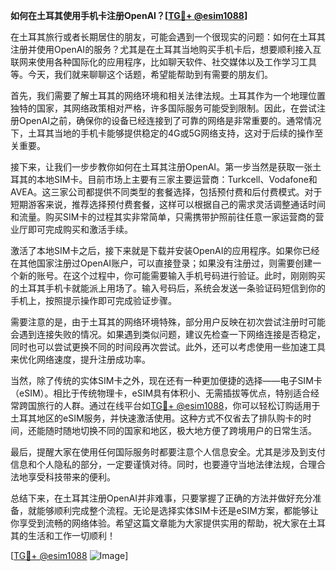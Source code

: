**如何在土耳其使用手机卡注册OpenAI？[[TG💪+ @esim1088](https://t.me/s/esim1088)]**

在土耳其旅行或者长期居住的朋友，可能会遇到一个很现实的问题：如何在土耳其注册并使用OpenAI的服务？尤其是在土耳其当地购买手机卡后，想要顺利接入互联网来使用各种国际化的应用程序，比如聊天软件、社交媒体以及工作学习工具等。今天，我们就来聊聊这个话题，希望能帮助到有需要的朋友们。

首先，我们需要了解土耳其的网络环境和相关法律法规。土耳其作为一个地理位置独特的国家，其网络政策相对严格，许多国际服务可能受到限制。因此，在尝试注册OpenAI之前，确保你的设备已经连接到了可靠的网络是非常重要的。通常情况下，土耳其当地的手机卡能够提供稳定的4G或5G网络支持，这对于后续的操作至关重要。

接下来，让我们一步步教你如何在土耳其注册OpenAI。第一步当然是获取一张土耳其的本地SIM卡。目前市场上主要有三家主要运营商：Turkcell、Vodafone和AVEA。这三家公司都提供不同类型的套餐选择，包括预付费和后付费模式。对于短期游客来说，推荐选择预付费套餐，这样可以根据自己的需求灵活调整通话时间和流量。购买SIM卡的过程其实非常简单，只需携带护照前往任意一家运营商的营业厅即可完成购买和激活手续。

激活了本地SIM卡之后，接下来就是下载并安装OpenAI的应用程序。如果你已经在其他国家注册过OpenAI账户，可以直接登录；如果没有注册过，则需要创建一个新的账号。在这个过程中，你可能需要输入手机号码进行验证。此时，刚刚购买的土耳其手机卡就能派上用场了。输入号码后，系统会发送一条验证码短信到你的手机上，按照提示操作即可完成验证步骤。

需要注意的是，由于土耳其的网络环境特殊，部分用户反映在初次尝试注册时可能会遇到连接失败的情况。如果遇到类似问题，建议先检查一下网络连接是否稳定，同时也可以尝试更换不同的时间段再次尝试。此外，还可以考虑使用一些加速工具来优化网络速度，提升注册成功率。

当然，除了传统的实体SIM卡之外，现在还有一种更加便捷的选择——电子SIM卡（eSIM）。相比于传统物理卡，eSIM具有体积小、无需插拔等优点，特别适合经常跨国旅行的人群。通过在线平台如[TG💪+ @esim1088](https://t.me/s/esim1088)，你可以轻松订购适用于土耳其地区的eSIM服务，并快速激活使用。这种方式不仅省去了排队购卡的时间，还能随时随地切换不同的国家和地区，极大地方便了跨境用户的日常生活。

最后，提醒大家在使用任何国际服务时都要注意个人信息安全。尤其是涉及到支付信息和个人隐私的部分，一定要谨慎对待。同时，也要遵守当地法律法规，合理合法地享受科技带来的便利。

总结下来，在土耳其注册OpenAI并非难事，只要掌握了正确的方法并做好充分准备，就能够顺利完成整个流程。无论是选择实体SIM卡还是eSIM方案，都能够让你享受到流畅的网络体验。希望这篇文章能为大家提供实用的帮助，祝大家在土耳其的生活和工作一切顺利！

[[TG💪+ @esim1088](https://t.me/s/esim1088) ![Image](https://i.postimg.cc/4NQfJmqS/Snipaste-2025-05-13-00-14-12.png)]